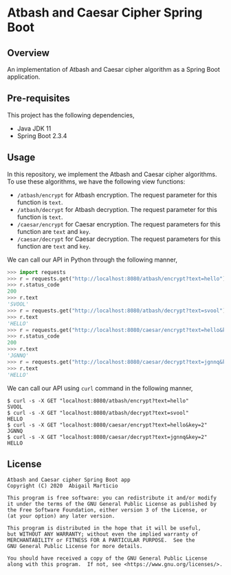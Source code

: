 # Atbash and Caesar Cipher Spring Boot

## Overview

An implementation of Atbash and Caesar cipher algorithm as a Spring Boot application.

## Pre-requisites

This project has the following dependencies,

* Java JDK 11
* Spring Boot 2.3.4

## Usage

In this repository, we implement the Atbash and Caesar cipher algorithms. To use these algorithms, we have the following view functions:

* `/atbash/encrypt` for Atbash encryption. The request parameter for this function is `text`.
* `/atbash/decrypt` for Atbash decryption. The request parameter for this function is `text`.
* `/caesar/encrypt` for Caesar encryption. The request parameters for this function are `text` and `key`.
* `/caesar/decrypt` for Caesar decryption. The request parameters for this function are `text` and `key`.

We can call our API in Python through the following manner,

```python
>>> import requests
>>> r = requests.get("http://localhost:8080/atbash/encrypt?text=hello")
>>> r.status_code
200
>>> r.text
'SVOOL'
>>> r = requests.get("http://localhost:8080/atbash/decrypt?text=svool")
>>> r.text
'HELLO'
>>> r = requests.get("http://localhost:8080/caesar/encrypt?text=hello&key=2")
>>> r.status_code
200
>>> r.text
'JGNNQ'
>>> r = requests.get("http://localhost:8080/caesar/decrypt?text=jgnnq&key=2")
>>> r.text
'HELLO'
```

We can call our API using `curl` command in the following manner,

```buildoutcfg
$ curl -s -X GET "localhost:8080/atbash/encrypt?text=hello"
SVOOL
$ curl -s -X GET "localhost:8080/atbash/decrypt?text=svool"
HELLO
$ curl -s -X GET "localhost:8080/caesar/encrypt?text=hello&key=2"
JGNNQ
$ curl -s -X GET "localhost:8080/caesar/decrypt?text=jgnnq&key=2"
HELLO
```

## License

```
Atbash and Caesar cipher Spring Boot app
Copyright (C) 2020  Abigail Marticio

This program is free software: you can redistribute it and/or modify
it under the terms of the GNU General Public License as published by
the Free Software Foundation, either version 3 of the License, or
(at your option) any later version.

This program is distributed in the hope that it will be useful,
but WITHOUT ANY WARRANTY; without even the implied warranty of
MERCHANTABILITY or FITNESS FOR A PARTICULAR PURPOSE.  See the
GNU General Public License for more details.

You should have received a copy of the GNU General Public License
along with this program.  If not, see <https://www.gnu.org/licenses/>.
```